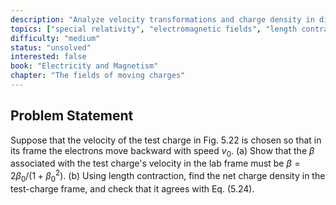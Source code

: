 ```yaml
---
description: "Analyze velocity transformations and charge density in different reference frames"
topics: ["special relativity", "electromagnetic fields", "length contraction"]
difficulty: "medium"
status: "unsolved"
interested: false
book: "Electricity and Magnetism"
chapter: "The fields of moving charges"
---
```


## Problem Statement
Suppose that the velocity of the test charge in Fig. 5.22 is chosen so that in its frame the electrons move backward with speed $v_0$.
(a) Show that the $\beta$ associated with the test charge's velocity in the lab frame must be $\beta = 2\beta_0/(1 + \beta_0^2)$.
(b) Using length contraction, find the net charge density in the test-charge frame, and check that it agrees with Eq. (5.24).
